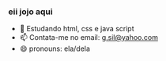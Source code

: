 ### eii jojo aqui 


- 🌱 Estudando html, css e java script 
- 📫 Contata-me no email: g.sil@yahoo.com
- 😄 pronouns: ela/dela

